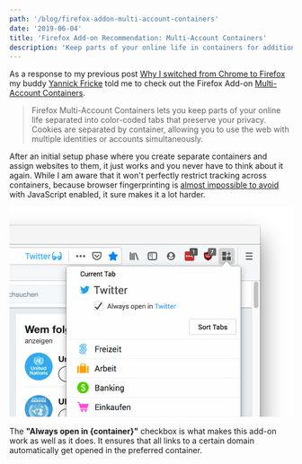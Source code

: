 ```yaml
---
path: '/blog/firefox-addon-multi-account-containers'
date: '2019-06-04'
title: 'Firefox Add-on Recommendation: Multi-Account Containers'
description: 'Keep parts of your online life in containers for additional privacy.'
---
```


As a response to my previous post [Why I switched from Chrome to Firefox](/blog/switch-to-firefox) my buddy [Yannick Fricke](https://github.com/YannickFricke) told me to check out the Firefox Add-on [Multi-Account Containers](https://addons.mozilla.org/en-US/firefox/addon/multi-account-containers/).

> Firefox Multi-Account Containers lets you keep parts of your online life separated into color-coded tabs that preserve your privacy. Cookies are separated by container, allowing you to use the web with multiple identities or accounts simultaneously.

After an initial setup phase where you create separate containers and assign websites to them, it just works and you never have to think about it again. While I am aware that it won't perfectly restrict tracking across containers, because browser fingerprinting is [almost impossible to avoid](http://jcarlosnorte.com/security/2016/03/06/advanced-tor-browser-fingerprinting.html) with JavaScript enabled, it sure makes it a lot harder.

![Addon Screenshot](./addon.png)

The **"Always open in {container}"** checkbox is what makes this add-on work as well as it does. It ensures that all links to a certain domain automatically get opened in the preferred container.
